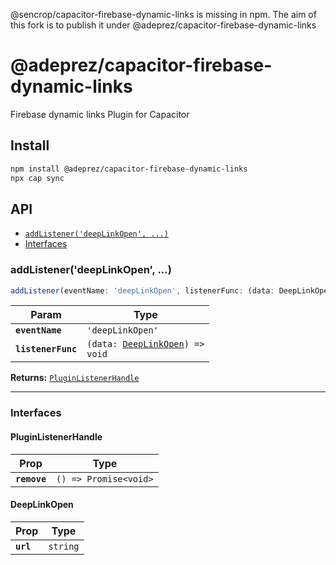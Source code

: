 @sencrop/capacitor-firebase-dynamic-links is missing in npm. The aim of this fork is to publish it under @adeprez/capacitor-firebase-dynamic-links

# @adeprez/capacitor-firebase-dynamic-links

Firebase dynamic links Plugin for Capacitor

## Install

```bash
npm install @adeprez/capacitor-firebase-dynamic-links
npx cap sync
```

## API

<docgen-index>

- [`addListener('deepLinkOpen', ...)`](#addlistenerdeeplinkopen-)
- [Interfaces](#interfaces)

</docgen-index>

<docgen-api>
<!--Update the source file JSDoc comments and rerun docgen to update the docs below-->

### addListener('deepLinkOpen', ...)

```typescript
addListener(eventName: 'deepLinkOpen', listenerFunc: (data: DeepLinkOpen) => void) => PluginListenerHandle
```

| Param              | Type                                                                     |
| ------------------ | ------------------------------------------------------------------------ |
| **`eventName`**    | <code>'deepLinkOpen'</code>                                              |
| **`listenerFunc`** | <code>(data: <a href="#deeplinkopen">DeepLinkOpen</a>) =&gt; void</code> |

**Returns:** <code><a href="#pluginlistenerhandle">PluginListenerHandle</a></code>

---

### Interfaces

#### PluginListenerHandle

| Prop         | Type                                      |
| ------------ | ----------------------------------------- |
| **`remove`** | <code>() =&gt; Promise&lt;void&gt;</code> |

#### DeepLinkOpen

| Prop      | Type                |
| --------- | ------------------- |
| **`url`** | <code>string</code> |

</docgen-api>
